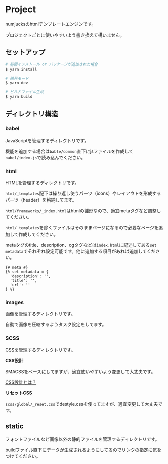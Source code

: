 # Project

numjucksのhtmlテンプレートエンジンです。

プロジェクトごとに使いやすいよう書き換えて構いません。

## セットアップ

```bash
# 初回インストール or パッケージが追加された場合
$ yarn install

# 開発モード
$ yarn dev

# ビルドファイル生成
$ yarn build
```


## ディレクトリ構造

### babel

JavaScriptを管理するディレクトリです。

機能を追加する場合は`bable/common`直下にjsファイルを作成して`babel/index.js`で読み込んでください。

### html

HTMLを管理するディレクトリです。

`html/_templates`配下は繰り返し使うパーツ（icons）やレイアウトを形成するパーツ（header）を格納してます。

`html/frameworks/_index.html`はhtmlの雛形なので、適宜metaタグなど調整してください。

`html/_templates`を除くファイルはそのままページになるので必要なページを追加して作成してください。

metaタグのtitle、description、ogタグなどは`index.html`に記述してある`set metadata`でそれぞれ設定可能です。他に追加する項目があれば追加してください。

```
{# meta #}
{% set metadata = {
  'description': '',
  'title': '',
  'url': ''
} %}
```

### images

画像を管理するディレクトリです。

自動で画像を圧縮するようタスク設定をしてます。

### SCSS

CSSを管理するディレクトリです。

**CSS設計**

SMACSSをベースにしてますが、適宜使いやすいよう変更して大丈夫です。

[CSS設計とは？](https://depart-inc.com/blog/css-design/)

**リセットCSS**

`scss/global/_reset.css`でdestyle.cssを使ってますが、適宜変更して大丈夫です。

## static

フォントファイルなど画像以外の静的ファイルを管理するディレクトリです。

buildファイル直下にデータが生成されるようにしてるのでリンクの指定に気をつけてください。